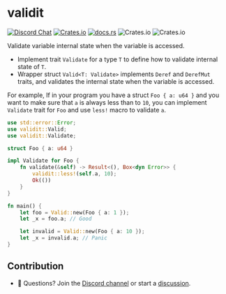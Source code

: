 # validit


[![Discord Chat](https://img.shields.io/discord/1180545690976391251?logo=discord&style=flat-square)](https://discord.gg/fFPsTqYqUg)
[![Crates.io](https://img.shields.io/crates/v/validit.svg)](https://crates.io/crates/validit)
[![docs.rs](https://docs.rs/validit/badge.svg)](https://docs.rs/validit)
![Crates.io](https://img.shields.io/crates/d/validit.svg)
![Crates.io](https://img.shields.io/crates/dv/validit.svg)

Validate variable internal state when the variable is accessed.

- Implement trait `Validate` for a type `T` to define how to validate internal state of `T`.
- Wrapper struct `Valid<T: Validate>` implements `Deref` and `DerefMut` traits, and validates
  the internal state when the variable is accessed.

For example, If in your program you have a struct `Foo { a: u64 }` and you want to make sure
that `a` is always less than to `10`, you can implement `Validate` trait for `Foo` and use
`less!` macro to validate `a`.

```rust
use std::error::Error;
use validit::Valid;
use validit::Validate;

struct Foo { a: u64 }

impl Validate for Foo {
    fn validate(&self) -> Result<(), Box<dyn Error>> {
        validit::less!(self.a, 10);
        Ok(())
    }
}

fn main() {
    let foo = Valid::new(Foo { a: 1 });
    let _x = foo.a; // Good

    let invalid = Valid::new(Foo { a: 10 });
    let _x = invalid.a; // Panic
}
```

## Contribution

- 🙌 Questions? Join the [Discord channel](https://discord.gg/fFPsTqYqUg) or start a [discussion](https://github.com/drmingdrmer/validit/discussions/new).
